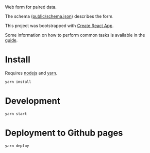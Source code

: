 Web form for paired data.

The schema ([public/schema.json](public/schema.json)) describes the form.

This project was bootstrapped with [Create React App](https://github.com/facebookincubator/create-react-app).

Some information on how to perform common tasks is available in the [guide](https://github.com/facebookincubator/create-react-app/blob/master/packages/react-scripts/template/README.md).

# Install

Requires [nodejs](https://nodejs.org) and [yarn](https://yarnpkg.com/).

```
yarn install
```

# Development

```
yarn start
```

# Deployment to Github pages

```
yarn deploy
```

